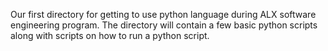 Our first directory for getting to use python language during ALX software
engineering program.
The directory will contain a few basic python scripts along with scripts
on how to run a python script.
